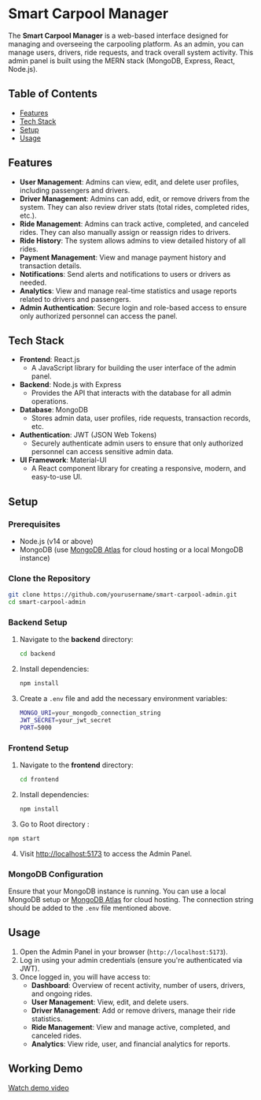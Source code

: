 

# Smart Carpool Manager
The **Smart Carpool Manager** is a web-based interface designed for managing and overseeing the carpooling platform. As an admin, you can manage users, drivers, ride requests, and track overall system activity. This admin panel is built using the MERN stack (MongoDB, Express, React, Node.js).

## Table of Contents
- [Features](#features)
- [Tech Stack](#tech-stack)
- [Setup](#setup)
- [Usage](#usage)
 
## Features
- **User Management**: Admins can view, edit, and delete user profiles, including passengers and drivers.
- **Driver Management**: Admins can add, edit, or remove drivers from the system. They can also review driver stats (total rides, completed rides, etc.).
- **Ride Management**: Admins can track active, completed, and canceled rides. They can also manually assign or reassign rides to drivers.
- **Ride History**: The system allows admins to view detailed history of all rides.
- **Payment Management**: View and manage payment history and transaction details.
- **Notifications**: Send alerts and notifications to users or drivers as needed.
- **Analytics**: View and manage real-time statistics and usage reports related to drivers and passengers.
- **Admin Authentication**: Secure login and role-based access to ensure only authorized personnel can access the panel.

## Tech Stack
- **Frontend**: React.js
  - A JavaScript library for building the user interface of the admin panel.
- **Backend**: Node.js with Express
  - Provides the API that interacts with the database for all admin operations.
- **Database**: MongoDB
  - Stores admin data, user profiles, ride requests, transaction records, etc.
- **Authentication**: JWT (JSON Web Tokens)
  - Securely authenticate admin users to ensure that only authorized personnel can access sensitive admin data.
- **UI Framework**: Material-UI
  - A React component library for creating a responsive, modern, and easy-to-use UI.

## Setup

### Prerequisites
- Node.js (v14 or above)
- MongoDB (use [MongoDB Atlas](https://www.mongodb.com/cloud/atlas) for cloud hosting or a local MongoDB instance)

### Clone the Repository
```bash
git clone https://github.com/yourusername/smart-carpool-admin.git
cd smart-carpool-admin
```

### Backend Setup

1. Navigate to the **backend** directory:
   ```bash
   cd backend
   ```

2. Install dependencies:
   ```bash
   npm install
   ```

3. Create a `.env` file and add the necessary environment variables:
   ```bash
   MONGO_URI=your_mongodb_connection_string
   JWT_SECRET=your_jwt_secret
   PORT=5000
   ```


### Frontend Setup

1. Navigate to the **frontend** directory:
   ```bash
   cd frontend
   ```

2. Install dependencies:
   ```bash
   npm install
   ```
3. Go to Root directory :
  ```bash
  npm start
  ```

4. Visit [http://localhost:5173](http://localhost:5173) to access the Admin Panel.

### MongoDB Configuration

Ensure that your MongoDB instance is running. You can use a local MongoDB setup or [MongoDB Atlas](https://www.mongodb.com/cloud/atlas) for cloud hosting. The connection string should be added to the `.env` file mentioned above.

## Usage

1. Open the Admin Panel in your browser (`http://localhost:5173`).
2. Log in using your admin credentials (ensure you're authenticated via JWT).
3. Once logged in, you will have access to:
   - **Dashboard**: Overview of recent activity, number of users, drivers, and ongoing rides.
   - **User Management**: View, edit, and delete users.
   - **Driver Management**: Add or remove drivers, manage their ride statistics.
   - **Ride Management**: View and manage active, completed, and canceled rides.
   - **Analytics**: View ride, user, and financial analytics for reports.
     
## Working Demo 
[Watch demo video](https://drive.google.com/file/d/1sCxci3EuzwdQ5CPi9YCnn4y0NluqEUcx/view)

 
